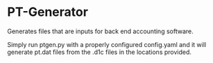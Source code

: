 # PT-Generator
Generates files that are inputs for back end accounting software.

Simply run ptgen.py with a properly configured config.yaml and it will generate pt.dat files from the .d1c files in the locations provided.
